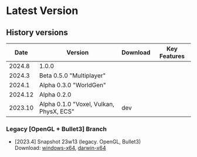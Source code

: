 

# Latest Version


## History versions

Date | Version         | Download | Key Features
---  | ---             | ---      | ---
2024.8 | 1.0.0  |
2024.3 | Beta 0.5.0 "Multiplayer"     | | 
2024.1 | Alpha 0.3.0 "WorldGen"    | | 
2024.12 | Alpha 0.2.0     | | 
2023.10 | Alpha 0.1.0 "Voxel, Vulkan, PhysX, ECS" | dev | 

### Legacy [OpenGL + Bullet3] Branch



- [2023.4] Snapshot 23w13 (legacy. OpenGL, Bullet3)  
Download: [windows-x64](https://github.com/Dreamtowards/Ethertia/releases/tag/ethertia-23w13), 
[darwin-x64](https://github.com/Dreamtowards/Ethertia/releases/tag/ethertia-23w13)